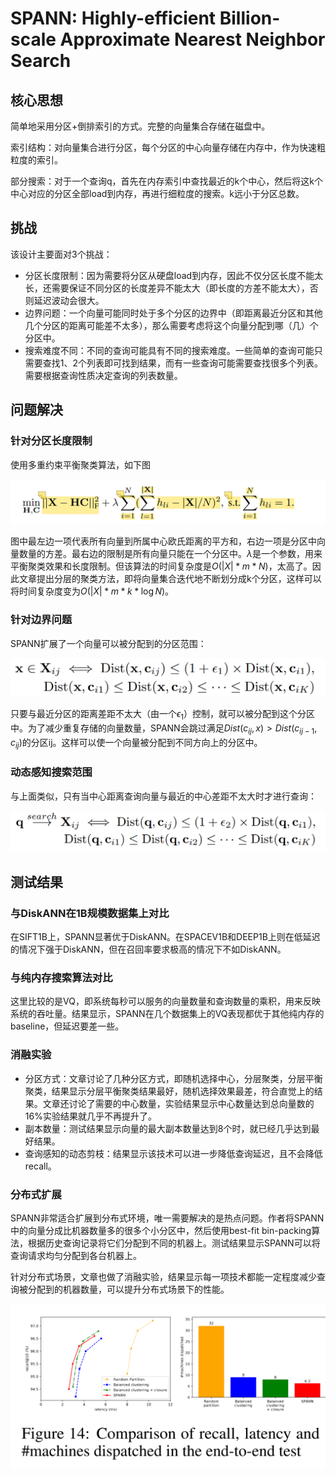 # SPANN: Highly-efficient Billion-scale Approximate Nearest Neighbor Search

## 核心思想
简单地采用分区+倒排索引的方式。完整的向量集合存储在磁盘中。

索引结构：对向量集合进行分区，每个分区的中心向量存储在内存中，作为快速粗粒度的索引。

部分搜索：对于一个查询q，首先在内存索引中查找最近的k个中心，然后将这k个中心对应的分区全部load到内存，再进行细粒度的搜索。k远小于分区总数。

## 挑战
该设计主要面对3个挑战：

- 分区长度限制：因为需要将分区从硬盘load到内存，因此不仅分区长度不能太长，还需要保证不同分区的长度差异不能太大（即长度的方差不能太大），否则延迟波动会很大。
- 边界问题：一个向量可能同时处于多个分区的边界中（即距离最近分区和其他几个分区的距离可能差不太多），那么需要考虑将这个向量分配到哪（几）个分区中。
- 搜索难度不同：不同的查询可能具有不同的搜索难度。一些简单的查询可能只需要查找1、2个列表即可找到结果，而有一些查询可能需要查找很多个列表。需要根据查询性质决定查询的列表数量。

## 问题解决

### 针对分区长度限制

使用多重约束平衡聚类算法，如下图

![alt text](SPANN_src/image.png)

图中最左边一项代表所有向量到所属中心欧氏距离的平方和，右边一项是分区中向量数量的方差。最右边的限制是所有向量只能在一个分区中。$\lambda$是一个参数，用来平衡聚类效果和长度限制。但该算法的时间复杂度是$O(|X| * m * N)$，太高了。因此文章提出分层的聚类方法，即将向量集合迭代地不断划分成k个分区，这样可以将时间复杂度变为$O(|X| * m * k * \log{N})$。

### 针对边界问题

SPANN扩展了一个向量可以被分配到的分区范围：

![alt text](SPANN_src/image-1.png)

只要与最近分区的距离差距不太大（由一个$\epsilon_1$）控制，就可以被分配到这个分区中。为了减少重复存储的向量数量，SPANN会跳过满足$Dist(c_{ij}, x) > Dist(c_{ij-1}, c_{ij})$的分区ij。这样可以使一个向量被分配到不同方向上的分区中。

### 动态感知搜索范围

与上面类似，只有当中心距离查询向量与最近的中心差距不太大时才进行查询：

![alt text](SPANN_src/image-2.png)

## 测试结果

### 与DiskANN在1B规模数据集上对比

在SIFT1B上，SPANN显著优于DiskANN。在SPACEV1B和DEEP1B上则在低延迟的情况下强于DiskANN，但在召回率要求极高的情况下不如DiskANN。

### 与纯内存搜索算法对比

这里比较的是VQ，即系统每秒可以服务的向量数量和查询数量的乘积，用来反映系统的吞吐量。结果显示，SPANN在几个数据集上的VQ表现都优于其他纯内存的baseline，但延迟要差一些。

### 消融实验

- 分区方式：文章讨论了几种分区方式，即随机选择中心，分层聚类，分层平衡聚类，结果显示分层平衡聚类结果最好，随机选择效果最差，符合直觉上的结果。文章还讨论了需要的中心数量，实验结果显示中心数量达到总向量数的16%实验结果就几乎不再提升了。
- 副本数量：测试结果显示向量的最大副本数量达到8个时，就已经几乎达到最好结果。
- 查询感知的动态剪枝：结果显示该技术可以进一步降低查询延迟，且不会降低recall。

### 分布式扩展

SPANN非常适合扩展到分布式环境，唯一需要解决的是热点问题。作者将SPANN中的向量分成比机器数量多的很多个小分区中，然后使用best-fit bin-packing算法，根据历史查询记录将它们分配到不同的机器上。测试结果显示SPANN可以将查询请求均匀分配到各台机器上。

针对分布式场景，文章也做了消融实验，结果显示每一项技术都能一定程度减少查询被分配到的机器数量，可以提升分布式场景下的性能。

![alt text](SPANN_src/image-3.png)